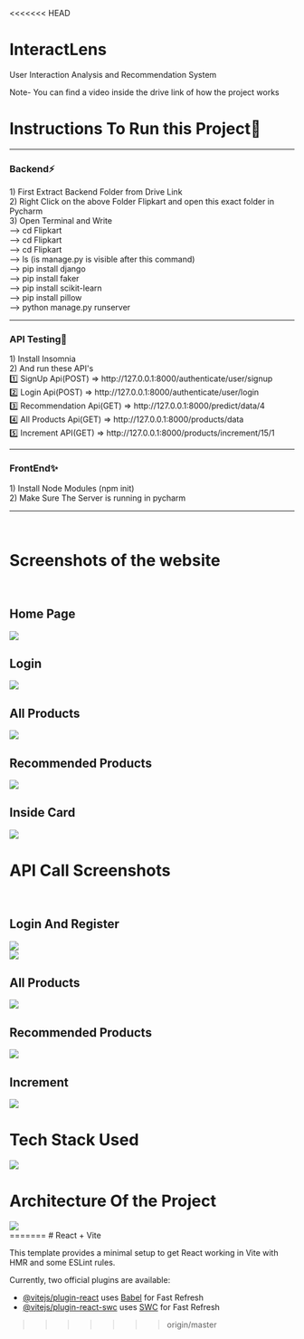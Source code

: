 <<<<<<< HEAD
# InteractLens
User Interaction Analysis and Recommendation System<br>


<p>Note- You can find a video inside the drive link of how the project works<br></p>

<h1>Instructions To Run this Project🔨</h1>
<hr>
<h3>Backend⚡</h3>
1) First Extract Backend Folder from Drive Link<br>
2) Right Click on the above Folder Flipkart and open this exact folder in Pycharm<br>
3) Open Terminal and Write<br>
--> cd Flipkart<br>
--> cd Flipkart<br>
--> cd Flipkart<br>
--> ls (is manage.py is visible after this command)<br>
--> pip install django<br>
--> pip install faker<br>
--> pip install scikit-learn<br>
--> pip install pillow<br>
--> python manage.py runserver<br>

<hr>

<h3>API Testing💪</h3>
1) Install Insomnia<br>
2) And run these API's<br>
1️⃣ SignUp Api(POST) => http://127.0.0.1:8000/authenticate/user/signup<br>
2️⃣ Login Api(POST) => http://127.0.0.1:8000/authenticate/user/login<br>
3️⃣ Recommendation Api(GET) => http://127.0.0.1:8000/predict/data/4<br>
4️⃣ All Products Api(GET) => http://127.0.0.1:8000/products/data<br>
5️⃣ Increment API(GET) => http://127.0.0.1:8000/products/increment/15/1<br>

<hr>


<h3>FrontEnd✨</h3>
1) Install Node Modules (npm init)<br>
2) Make Sure The Server is running in pycharm<br>
<hr>
<br>
<h1>Screenshots of the website</h1><br>
<h2>Home Page</h2>
  <img src="https://github.com/Rushikeshp2002/Images/blob/main/mockup1.png" style="width=100%">
  <br>
  
  <h2>Login</h2>
  <img src="https://github.com/Rushikeshp2002/Images/blob/main/mockup7.png" style="width=100%"><br>
  
  <h2>All Products</h2>
  <img src="https://github.com/Rushikeshp2002/Images/blob/main/mockup3.png" style="width=100%"><br>
  
  <h2>Recommended Products</h2>
  <img src="https://github.com/Rushikeshp2002/Images/blob/main/mockup2.png" style="width=100%"><br>
  
  <h2>Inside Card</h2>
  <img src="https://github.com/Rushikeshp2002/Images/blob/main/mockup6.png" style="width=100%"><br>

<h1>API Call Screenshots</h1><br>
 <h2>Login And Register</h2>
  <img src="https://github.com/Rushikeshp2002/Images/blob/main/IN%25.png" style="width=100%"><br>
  <img src="https://github.com/Rushikeshp2002/Images/blob/main/IN4.png" style="width=100%"><br>
  
  <h2>All Products</h2>
  <img src="https://github.com/Rushikeshp2002/Images/blob/main/IN2.png" style="width=100%"><br>
  
  <h2>Recommended Products</h2>
  <img src="https://github.com/Rushikeshp2002/Images/blob/main/IN1.png" style="width=100%"><br>
  
  <h2>Increment</h2>
  <img src="https://github.com/Rushikeshp2002/Images/blob/main/IN3.png" style="width=100%"><br>

<h1>Tech Stack Used</h1>
  <img src="https://github.com/Rushikeshp2002/Images/blob/main/pie-chart.png" style="width=100%"><br>

<h1>Architecture Of the Project</h1>
  <img src="https://github.com/Rushikeshp2002/Images/blob/main/Architecture.png" style="width=100%"><br>
=======
# React + Vite

This template provides a minimal setup to get React working in Vite with HMR and some ESLint rules.

Currently, two official plugins are available:

- [@vitejs/plugin-react](https://github.com/vitejs/vite-plugin-react/blob/main/packages/plugin-react/README.md) uses [Babel](https://babeljs.io/) for Fast Refresh
- [@vitejs/plugin-react-swc](https://github.com/vitejs/vite-plugin-react-swc) uses [SWC](https://swc.rs/) for Fast Refresh
>>>>>>> origin/master
